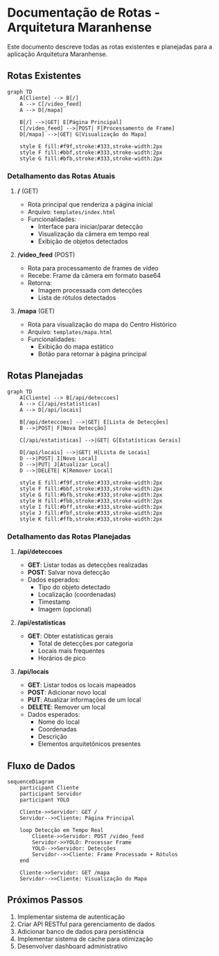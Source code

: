 # Documentação de Rotas - Arquitetura Maranhense

Este documento descreve todas as rotas existentes e planejadas para a aplicação Arquitetura Maranhense.

## Rotas Existentes

```mermaid
graph TD
    A[Cliente] --> B[/]
    A --> C[/video_feed]
    A --> D[/mapa]

    B[/] -->|GET| E[Página Principal]
    C[/video_feed] -->|POST| F[Processamento de Frame]
    D[/mapa] -->|GET| G[Visualização do Mapa]

    style E fill:#f9f,stroke:#333,stroke-width:2px
    style F fill:#bbf,stroke:#333,stroke-width:2px
    style G fill:#bfb,stroke:#333,stroke-width:2px
```

### Detalhamento das Rotas Atuais

1. **/** (GET)

   - Rota principal que renderiza a página inicial
   - Arquivo: `templates/index.html`
   - Funcionalidades:
     - Interface para iniciar/parar detecção
     - Visualização da câmera em tempo real
     - Exibição de objetos detectados

2. **/video_feed** (POST)

   - Rota para processamento de frames de vídeo
   - Recebe: Frame da câmera em formato base64
   - Retorna:
     - Imagem processada com detecções
     - Lista de rótulos detectados

3. **/mapa** (GET)
   - Rota para visualização do mapa do Centro Histórico
   - Arquivo: `templates/mapa.html`
   - Funcionalidades:
     - Exibição do mapa estático
     - Botão para retornar à página principal

## Rotas Planejadas

```mermaid
graph TD
    A[Cliente] --> B[/api/deteccoes]
    A --> C[/api/estatisticas]
    A --> D[/api/locais]

    B[/api/deteccoes] -->|GET| E[Lista de Detecções]
    B -->|POST| F[Nova Detecção]

    C[/api/estatisticas] -->|GET| G[Estatísticas Gerais]

    D[/api/locais] -->|GET| H[Lista de Locais]
    D -->|POST| I[Novo Local]
    D -->|PUT| J[Atualizar Local]
    D -->|DELETE| K[Remover Local]

    style E fill:#f9f,stroke:#333,stroke-width:2px
    style F fill:#bbf,stroke:#333,stroke-width:2px
    style G fill:#bfb,stroke:#333,stroke-width:2px
    style H fill:#fbb,stroke:#333,stroke-width:2px
    style I fill:#bff,stroke:#333,stroke-width:2px
    style J fill:#fbf,stroke:#333,stroke-width:2px
    style K fill:#ffb,stroke:#333,stroke-width:2px
```

### Detalhamento das Rotas Planejadas

1. **/api/deteccoes**

   - **GET**: Listar todas as detecções realizadas
   - **POST**: Salvar nova detecção
   - Dados esperados:
     - Tipo do objeto detectado
     - Localização (coordenadas)
     - Timestamp
     - Imagem (opcional)

2. **/api/estatisticas**

   - **GET**: Obter estatísticas gerais
     - Total de detecções por categoria
     - Locais mais frequentes
     - Horários de pico

3. **/api/locais**
   - **GET**: Listar todos os locais mapeados
   - **POST**: Adicionar novo local
   - **PUT**: Atualizar informações de um local
   - **DELETE**: Remover um local
   - Dados esperados:
     - Nome do local
     - Coordenadas
     - Descrição
     - Elementos arquitetônicos presentes

## Fluxo de Dados

```mermaid
sequenceDiagram
    participant Cliente
    participant Servidor
    participant YOLO

    Cliente->>Servidor: GET /
    Servidor-->>Cliente: Página Principal

    loop Detecção em Tempo Real
        Cliente->>Servidor: POST /video_feed
        Servidor->>YOLO: Processar Frame
        YOLO-->>Servidor: Detecções
        Servidor-->>Cliente: Frame Processado + Rótulos
    end

    Cliente->>Servidor: GET /mapa
    Servidor-->>Cliente: Visualização do Mapa
```

## Próximos Passos

1. Implementar sistema de autenticação
2. Criar API RESTful para gerenciamento de dados
3. Adicionar banco de dados para persistência
4. Implementar sistema de cache para otimização
5. Desenvolver dashboard administrativo
